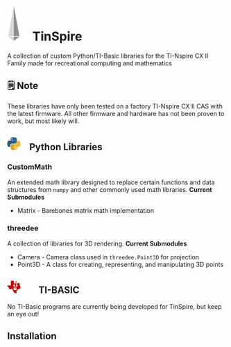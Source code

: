 <h1><img style="width: 30px; margin-right: 1em" src="/readme_assets/logo.png"></img>TinSpire</h1>

A collection of custom Python/TI-Basic libraries for the TI-Nspire CX II Family made for recreational computing and mathematics
## 🗒️ Note
These libraries have only been tested on a factory TI-Nspire CX II CAS with the latest firmware.
All other firmware and hardware has not been proven to work, but most likely will.
<h2><img style="width: 30px; margin-right: 1em" src="./readme_assets/python.png">Python Libraries</h2>

### CustomMath
An extended math library designed to replace certain functions and data structures from `numpy` and other commonly used math libraries.
**Current Submodules**
- Matrix - Barebones matrix math implementation
### threedee
A collection of libraries for 3D rendering.
**Current Submodules**
- Camera - Camera class used in `threedee.Point3D` for projection
- Point3D - A class for creating, representing, and manipulating 3D points
<h2><img style="width: 30px; margin-right: 2em" src="./readme_assets/ti.png">TI-BASIC</h2>

No TI-Basic programs are currently being developed for TinSpire, but keep an eye out!
## Installation